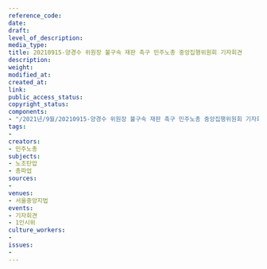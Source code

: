 ```yaml
---
reference_code: 
date: 
draft: 
level_of_description: 
media_type: 
title: 20210915-양경수 위원장 불구속 재판 촉구 민주노총 중앙집행위원회 기자회견
description: 
weight: 
modified_at: 
created_at: 
link: 
public_access_status: 
copyright_status: 
components:
- "/2021년/9월/20210915-양경수 위원장 불구속 재판 촉구 민주노총 중앙집행위원회 기자회견/_1D25510.jpg"
tags:
- 
creators:
- 민주노총
subjects:
- 노조탄압
- 총파업
sources:
- 
venues:
- 서울중앙지법
events:
- 기자회견
- 1인시위
culture_workers:
- 
issues:
- 
---
```

